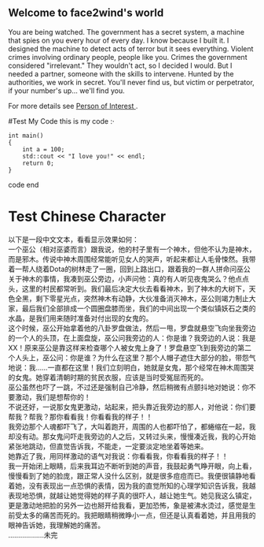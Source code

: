 ## Welcome to face2wind's world

You are being watched. The government has a secret system, a machine that spies on you every hour of every day. I know because I built it. I designed the machine to detect acts of terror but it sees everything. Violent crimes involving ordinary people, people like you. Crimes the government considered "irrelevant." They wouldn't act, so I decided I would. But I needed a partner, someone with the skills to intervene. Hunted by the authorities, we work in secret. You'll never find us, but victim or perpetrator, if your number's up... we'll find you.

For more details see [Person of Interest ](http://www.imdb.com/title/tt1839578/?ref_=ttqt_qt_tt).

#Test My Code
this is my code :·	
```
int main()
{
    int a = 100;
    std::cout << "I love you!" << endl;
    return 0;
}
```
code end

# Test Chinese Character  
以下是一段中文文本，看看显示效果如何：  
一个巫公（相对巫婆而言）跟我说，他的村子里有一个神木，但他不认为是神木，而是邪木。传说中神木周围经常能听见女人的哭声，听起来都让人毛骨悚然。我带着一帮人绕着Dota的树林走了一圈，回到上路出口，跟着我的一群人拼命问巫公关于神木的事情，我凑到巫公旁边，小声问他：真的有人听见夜鬼哭么？他点点头，这里的村民都常听到。我们最后决定大伙去看看神木，到了神木的大树下，天色全黑，剩下零星光点，突然神木有动静，大伙准备消灭神木，巫公则竭力制止大家，最后我们全部排成一个圆圈盘膝而坐，我们的中间出现一个类似镇妖石之类的水晶，是我们用来随时准备对付出现的女鬼的。  
这个时候，巫公开始拿着他的八卦罗盘做法，然后一甩，罗盘就悬空飞向坐我旁边的一个人的头顶，在上面盘旋，巫公问我旁边的人：你是谁？我旁边的人说：我是XX！原来巫公是靠这样来检查哪个人被女鬼上身了！罗盘悬空飞到我旁边的第二个人头上，巫公问：你是谁？为什么在这里？那个人帽子遮住大部分的脸，带怨气地说：我……一直都在这里！我们立刻明白，她就是女鬼，那个经常在神木周围哭的女鬼。她穿着清朝时期的贫民衣服，应该是当时受冤屈而死的。  
巫公虽然也吓了一跳，不过还是强制自己冷静，然后稍微有点颤抖地对她说：你不要激动，我们是想帮你的！  
不说还好，一说那女鬼更激动，站起来，把头靠近我旁边的那人，对他说：你们要帮我？帮我？那你看看我！你看看我的样子！！  
我旁边那个人魂都吓飞了，大叫着跑开，周围的人也都吓怕了，都蜷缩在一起，我却没有动。那女鬼问吓走我旁边的人之后，又转过头来，慢慢凑近我，我的心开始紧张地跳动，但直觉告诉我，不能走，一定要淡定地坐着等她来。  
她靠近了我，用同样激动的语气对我说：你看看我，你看看我的样子！！  
我一开始闭上眼睛，后来我耳边不断听到她的声音，我鼓起勇气睁开眼，向上看，慢慢看到了她的脸庞，跟正常人没什么区别，就是很多痘痘而已。我便很镇静地看着她，没有表现出一点恐惧的表情，因为我的直觉所知的心理学知识告诉我，我越表现地恐惧，就越让她觉得她的样子真的很吓人，越让她生气。她见我这么镇定，更是激动地把脸的另外一边也掰开给我看，更加恐怖，象是被沸水烫过，感觉是生前受太多的痛苦而死的。我把眼睛稍微睁小一点，但还是认真看着她，并且用我的眼神告诉她，我理解她的痛苦。  
………………未完
